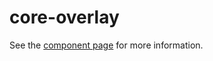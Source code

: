 core-overlay
============

See the [component page](http://polymer.github.io/core-overlay) for more information.